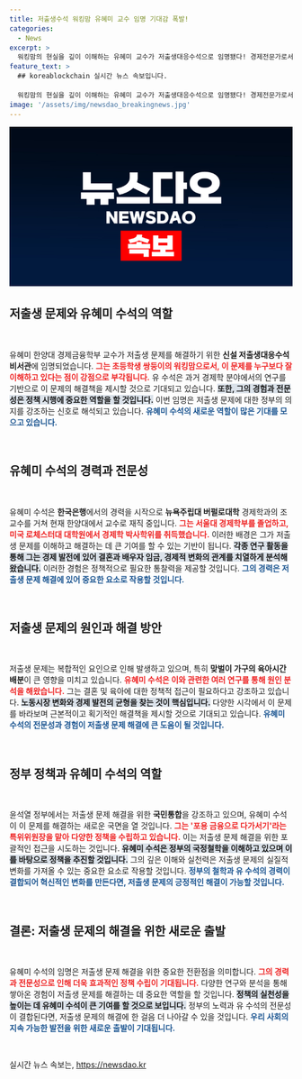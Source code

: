 ```yaml
---
title: 저출생수석 워킹맘 유혜미 교수 임명 기대감 폭발!
categories:
  - News
excerpt: >
  워킹맘의 현실을 깊이 이해하는 유혜미 교수가 저출생대응수석으로 임명됐다! 경제전문가로서의 경험과 참신한 시각으로 저출생 문제 해결에 나설 그녀의 행보가 주목받고 있다. 클릭해 보세요!
feature_text: >
  ## koreablockchain 실시간 뉴스 속보입니다.

  워킹맘의 현실을 깊이 이해하는 유혜미 교수가 저출생대응수석으로 임명됐다! 경제전문가로서의 경험과 참신한 시각으로 저출생 문제 해결에 나설 그녀의 행보가 주목받고 있다. 클릭해 보세요!
image: '/assets/img/newsdao_breakingnews.jpg'
---
```


<p><img src="/assets/img/newsdao_breakingnews.jpg" alt="koreablockchain 속보" /></p>

<h2 data-ke-size="size26">저출생 문제와 유혜미 수석의 역할</h2>

<p data-ke-size="size16">&nbsp;</p>

<p>유혜미 한양대 경제금융학부 교수가 저출생 문제를 해결하기 위한 <strong>신설 저출생대응수석비서관</strong>에 임명되었습니다. <b><span style="color: #ee2323;">그는 초등학생 쌍둥이의 워킹맘으로서, 이 문제를 누구보다 잘 이해하고 있다는 점이 강점으로 부각됩니다.</span></b> 유 수석은 과거 경제학 분야에서의 연구를 기반으로 이 문제의 해결책을 제시할 것으로 기대되고 있습니다. <b><span style="background-color: #21538527;">또한, 그의 경험과 전문성은 정책 시행에 중요한 역할을 할 것입니다.</span></b> 이번 임명은 저출생 문제에 대한 정부의 의지를 강조하는 신호로 해석되고 있습니다. <b><span style="color: #1a5490;">유혜미 수석의 새로운 역할이 많은 기대를 모으고 있습니다.</span></b></p>

<p data-ke-size="size16">&nbsp;</p>

<h2 data-ke-size="size26">유혜미 수석의 경력과 전문성</h2>

<p data-ke-size="size16">&nbsp;</p>

<p>유혜미 수석은 <strong>한국은행</strong>에서의 경력을 시작으로 <strong>뉴욕주립대 버펄로대학</strong> 경제학과의 조교수를 거쳐 현재 한양대에서 교수로 재직 중입니다. <b><span style="color: #ee2323;">그는 서울대 경제학부를 졸업하고, 미국 로체스터대 대학원에서 경제학 박사학위를 취득했습니다.</span></b> 이러한 배경은 그가 저출생 문제를 이해하고 해결하는 데 큰 기여를 할 수 있는 기반이 됩니다. <b><span style="background-color: #21538527;">각종 연구 활동을 통해 그는 경제 발전에 있어 결혼과 배우자 임금, 경제적 변화의 관계를 치열하게 분석해왔습니다.</span></b> 이러한 경험은 정책적으로 필요한 통찰력을 제공할 것입니다. <b><span style="color: #1a5490;">그의 경력은 저출생 문제 해결에 있어 중요한 요소로 작용할 것입니다.</span></b></p>

<p data-ke-size="size16">&nbsp;</p>

<h2 data-ke-size="size26">저출생 문제의 원인과 해결 방안</h2>

<p data-ke-size="size16">&nbsp;</p>

<p>저출생 문제는 복합적인 요인으로 인해 발생하고 있으며, 특히 <strong>맞벌이 가구의 육아시간 배분</strong>이 큰 영향을 미치고 있습니다. <b><span style="color: #ee2323;">유혜미 수석은 이와 관련한 여러 연구를 통해 원인 분석을 해왔습니다.</span></b> 그는 결혼 및 육아에 대한 정책적 접근이 필요하다고 강조하고 있습니다. <b><span style="background-color: #21538527;">노동시장 변화와 경제 발전의 균형을 찾는 것이 핵심입니다.</span></b> 다양한 시각에서 이 문제를 바라보며 근본적이고 획기적인 해결책을 제시할 것으로 기대되고 있습니다. <b><span style="color: #1a5490;">유혜미 수석의 전문성과 경험이 저출생 문제 해결에 큰 도움이 될 것입니다.</span></b></p>

<p data-ke-size="size16">&nbsp;</p>

<h2 data-ke-size="size26">정부 정책과 유혜미 수석의 역할</h2>

<p data-ke-size="size16">&nbsp;</p>

<p>윤석열 정부에서는 저출생 문제 해결을 위한 <strong>국민통합</strong>을 강조하고 있으며, 유혜미 수석이 이 문제를 해결하는 새로운 국면을 열 것입니다. <b><span style="color: #ee2323;">그는 '포용 금융으로 다가서기'라는 특위위원장을 맡아 다양한 정책을 수립하고 있습니다.</span></b> 이는 저출생 문제 해결을 위한 포괄적인 접근을 시도하는 것입니다. <b><span style="background-color: #21538527;">유혜미 수석은 정부의 국정철학을 이해하고 있으며 이를 바탕으로 정책을 추진할 것입니다.</span></b> 그의 깊은 이해와 실천력은 저출생 문제의 실질적 변화를 가져올 수 있는 중요한 요소로 작용할 것입니다. <b><span style="color: #1a5490;">정부의 철학과 유 수석의 경력이 결합되어 혁신적인 변화를 만든다면, 저출생 문제의 긍정적인 해결이 가능할 것입니다.</span></b></p>

<p data-ke-size="size16">&nbsp;</p>

<h2 data-ke-size="size26">결론: 저출생 문제의 해결을 위한 새로운 출발</h2>

<p data-ke-size="size16">&nbsp;</p>

<p>유혜미 수석의 임명은 저출생 문제 해결을 위한 중요한 전환점을 의미합니다. <b><span style="color: #ee2323;">그의 경력과 전문성으로 인해 더욱 효과적인 정책 수립이 기대됩니다.</span></b> 다양한 연구와 분석을 통해 쌓아온 경험이 저출생 문제를 해결하는 데 중요한 역할을 할 것입니다. <b><span style="background-color: #21538527;">정책의 실천성을 높이는 데 유혜미 수석이 큰 기여를 할 것으로 보입니다.</span></b> 정부의 노력과 유 수석의 전문성이 결합된다면, 저출생 문제의 해결에 한 걸음 더 나아갈 수 있을 것입니다. <b><span style="color: #1a5490;">우리 사회의 지속 가능한 발전을 위한 새로운 출발이 기대됩니다.</span></b></p>

<p data-ke-size="size16">&nbsp;</p>
실시간 뉴스 속보는, <a href="https://newsdao.kr" rel="dofollow">https://newsdao.kr</a>


